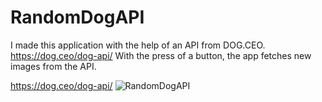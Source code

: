 # RandomDogAPI
I made this application with the help of an API from DOG.CEO. https://dog.ceo/dog-api/
With the press of a button, the app fetches new images from the API.


https://dog.ceo/dog-api/
![RandomDogAPI](https://user-images.githubusercontent.com/92407629/234136011-46fb4bdd-3700-4c09-9dc3-514be0c019da.gif)
